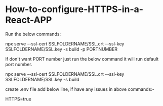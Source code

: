 # How-to-configure-HTTPS-in-a-React-APP

Run the below commands:

npx serve --ssl-cert SSLFOLDERNAME/SSL.crt --ssl-key SSLFOLDERNAME/SSL.key -s build -p PORTNUMBER

If don't want PORT number just run the below command it will run default port number.

npx serve --ssl-cert SSLFOLDERNAME/SSL.crt --ssl-key SSLFOLDERNAME/SSL.key -s build

create .env file add below line, if have any issues in above commands:-

  HTTPS=true



